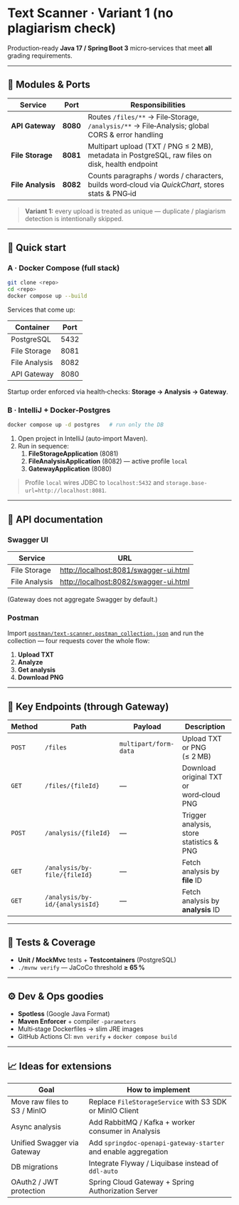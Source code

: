 # Text Scanner · Variant 1 (no plagiarism check)

Production‑ready **Java 17 / Spring Boot 3** micro‑services that meet **all** grading requirements.

---

## 🚀 Modules & Ports

| Service | Port | Responsibilities |
|---------|------|------------------|
| **API Gateway** | **8080** | Routes `/files/**` → File‑Storage, `/analysis/**` → File‑Analysis; global CORS & error handling |
| **File Storage** | **8081** | Multipart upload (TXT / PNG ≤ 2 MB), metadata in PostgreSQL, raw files on disk, health endpoint |
| **File Analysis** | **8082** | Counts paragraphs / words / characters, builds word‑cloud via *QuickChart*, stores stats & PNG‑id |

> **Variant 1:** every upload is treated as unique — duplicate / plagiarism detection is intentionally skipped.

---

## 🏁 Quick start

### A · Docker Compose (full stack)

```bash
git clone <repo>
cd <repo>
docker compose up --build
```

Services that come up:

| Container          | Port |
|--------------------|------|
| PostgreSQL         | 5432 |
| File Storage       | 8081 |
| File Analysis      | 8082 |
| API Gateway        | 8080 |

Startup order enforced via health‑checks: **Storage → Analysis → Gateway**.

### B · IntelliJ + Docker‑Postgres

```bash
docker compose up -d postgres   # run only the DB
```

1. Open project in IntelliJ (auto‑import Maven).  
2. Run in sequence:  
   1. **FileStorageApplication** (8081)  
   2. **FileAnalysisApplication** (8082) — active profile `local`  
   3. **GatewayApplication** (8080)

> Profile `local` wires JDBC to `localhost:5432` and `storage.base-url=http://localhost:8081`.

---

## 📖 API documentation

### Swagger UI

| Service | URL |
|---------|-----|
| File Storage | <http://localhost:8081/swagger-ui.html> |
| File Analysis | <http://localhost:8082/swagger-ui.html> |

(Gateway does not aggregate Swagger by default.)

### Postman

Import [`postman/text-scanner.postman_collection.json`](postman/text-scanner.postman_collection.json) and run the collection — four requests cover the whole flow:

1. **Upload TXT**  
2. **Analyze**  
3. **Get analysis**  
4. **Download PNG**

---

## 🔑 Key Endpoints (through Gateway)

| Method | Path | Payload | Description |
|--------|------|---------|-------------|
| `POST` | `/files` | `multipart/form-data` | Upload TXT or PNG (≤ 2 MB) |
| `GET`  | `/files/{fileId}` | — | Download original TXT or word‑cloud PNG |
| `POST` | `/analysis/{fileId}` | — | Trigger analysis, store statistics & PNG |
| `GET`  | `/analysis/by-file/{fileId}` | — | Fetch analysis by **file** ID |
| `GET`  | `/analysis/by-id/{analysisId}` | — | Fetch analysis by **analysis** ID |

---

## 🧪 Tests & Coverage

* **Unit / MockMvc** tests + **Testcontainers** (PostgreSQL)  
* `./mvnw verify` — JaCoCo threshold **≥ 65 %**

---

## ⚙️ Dev & Ops goodies

* **Spotless** (Google Java Format)  
* **Maven Enforcer** + compiler `-parameters`  
* Multi‑stage Dockerfiles → slim JRE images  
* GitHub Actions CI: `mvn verify` + `docker compose build`

---

## 📈 Ideas for extensions

| Goal | How to implement |
|------|------------------|
| Move raw files to S3 / MinIO | Replace `FileStorageService` with S3 SDK or MinIO Client |
| Async analysis | Add RabbitMQ / Kafka + worker consumer in Analysis |
| Unified Swagger via Gateway | Add `springdoc-openapi-gateway-starter` and enable aggregation |
| DB migrations | Integrate Flyway / Liquibase instead of `ddl-auto` |
| OAuth2 / JWT protection | Spring Cloud Gateway + Spring Authorization Server |


